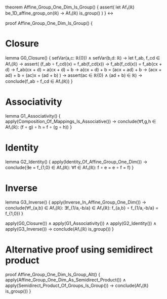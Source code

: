 theorem Affine_Group_One_Dim_Is_Group() {
  assert(
    let Af₁(ℝ) be_1D_affine_group_on(ℝ) →
    Af₁(ℝ) is_group()
  )
} ↔

proof Affine_Group_One_Dim_Is_Group() {
  # Closure
  lemma G0_Closure() {
    setVar(a,c: ℝ\{0}) ∧ setVar(b,d: ℝ) →
    let f_ab, f_cd ∈ Af₁(ℝ) →
    assert(
      (f_ab ∘ f_cd)(x) = f_ab(f_cd(x)) →
      f_ab(f_cd(x)) = f_ab(cx + d) →
      f_ab(cx + d) = a(cx + d) + b →
      a(cx + d) + b = (acx + ad) + b →
      (acx + ad) + b = (ac)x + (ad + b)
    ) →
    assert(ac ∈ ℝ\{0} ∧ (ad + b) ∈ ℝ) →
    conclude(f_ab ∘ f_cd ∈ Af₁(ℝ))
  }

  # Associativity
  lemma G1_Associativity() {
    apply(Composition_Of_Mappings_Is_Associative()) →
    conclude(∀f,g,h ∈ Af₁(ℝ): (f ∘ g) ∘ h = f ∘ (g ∘ h))
  }

  # Identity
  lemma G2_Identity() {
    apply(Identity_Of_Affine_Group_One_Dim()) →
    conclude(∃e = f_{1,0} ∈ Af₁(ℝ): ∀f ∈ Af₁(ℝ): f ∘ e = e ∘ f = f)
  }

  # Inverse
  lemma G3_Inverse() {
    apply(Inverse_In_Affine_Group_One_Dim()) →
    conclude(∀f_{a,b} ∈ Af₁(ℝ): ∃f_{1/a,-b/a} ∈ Af₁(ℝ): f_{a,b} ∘ f_{1/a,-b/a} = f_{1,0})
  }

  apply(G0_Closure()) ∧
  apply(G1_Associativity()) ∧
  apply(G2_Identity()) ∧
  apply(G3_Inverse()) →
  conclude(Af₁(ℝ) is_group())
}

# Alternative proof using semidirect product
proof Affine_Group_One_Dim_Is_Group_Alt() {
  apply(Affine_Group_One_Dim_As_Semidirect_Product()) ∧
  apply(Semidirect_Product_Of_Groups_Is_Group()) →
  conclude(Af₁(ℝ) is_group())
}